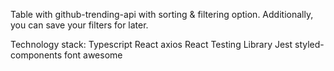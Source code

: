 Table with github-trending-api with sorting & filtering option.
Additionally, you can save your filters for later.

Technology stack:
  Typescript
  React
  axios
  React Testing Library
  Jest
  styled-components
  font awesome

